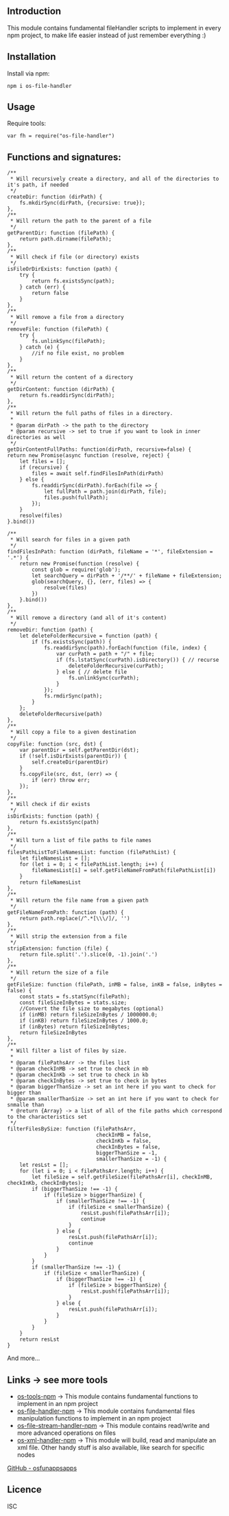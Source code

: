 Introduction
------------

This module contains fundamental fileHandler scripts to implement in every npm project, to make life
easier instead of just remember everything :)

## Installation
Install via npm:
    
    npm i os-file-handler


## Usage       
Require tools:
        
    var fh = require("os-file-handler")

## Functions and signatures:

    /**
     * Will recursively create a directory, and all of the directories to it's path, if needed
     */
    createDir: function (dirPath) {
        fs.mkdirSync(dirPath, {recursive: true});
    }, 
    /**
     * Will return the path to the parent of a file
     */
    getParentDir: function (filePath) {
        return path.dirname(filePath);
    }, 
    /**
     * Will check if file (or directory) exists
     */
    isFileOrDirExists: function (path) {
        try {
            return fs.existsSync(path);
        } catch (err) {
            return false
        }
    }, 
    /**
     * Will remove a file from a directory
     */
    removeFile: function (filePath) {
        try {
            fs.unlinkSync(filePath);
        } catch (e) {
            //if no file exist, no problem
        }
    }, 
    /**
     * Will return the content of a directory
     */
    getDirContent: function (dirPath) {
        return fs.readdirSync(dirPath);
    }, 
    /**
     * Will return the full paths of files in a directory.
     *
     * @param dirPath -> the path to the directory
     * @param recursive -> set to true if you want to look in inner directories as well
     */
    getDirContentFullPaths: function(dirPath, recursive=false) {
    return new Promise(async function (resolve, reject) {
        let files = [];
        if (recursive) {
            files = await self.findFilesInPath(dirPath)
        } else {
            fs.readdirSync(dirPath).forEach(file => {
                let fullPath = path.join(dirPath, file);
                files.push(fullPath);
            });
        }
        resolve(files)
    }.bind())
  
    /**
     * Will search for files in a given path
     */
    findFilesInPath: function (dirPath, fileName = '*', fileExtension = '.*') {
        return new Promise(function (resolve) { 
            const glob = require('glob');
            let searchQuery = dirPath + '/**/' + fileName + fileExtension;
            glob(searchQuery, {}, (err, files) => {
                resolve(files)
            })
        }.bind())
    }, 
    /**
     * Will remove a directory (and all of it's content)
     */
    removeDir: function (path) {
        let deleteFolderRecursive = function (path) {
            if (fs.existsSync(path)) {
                fs.readdirSync(path).forEach(function (file, index) {
                    var curPath = path + "/" + file;
                    if (fs.lstatSync(curPath).isDirectory()) { // recurse
                        deleteFolderRecursive(curPath);
                    } else { // delete file
                        fs.unlinkSync(curPath);
                    }
                });
                fs.rmdirSync(path);
            }
        };
        deleteFolderRecursive(path)
    }, 
    /**
     * Will copy a file to a given destination
     */
    copyFile: function (src, dst) {
        var parentDir = self.getParentDir(dst);
        if (!self.isDirExists(parentDir)) {
            self.createDir(parentDir)
        }
        fs.copyFile(src, dst, (err) => {
            if (err) throw err;
        });
    }, 
    /**
     * Will check if dir exists
     */
    isDirExists: function (path) {
        return fs.existsSync(path)
    }, 
    /**
     * Will turn a list of file paths to file names
     */
    filesPathListToFileNamesList: function (filePathList) {
        let fileNamesList = [];
        for (let i = 0; i < filePathList.length; i++) {
            fileNamesList[i] = self.getFileNameFromPath(filePathList[i])
        }
        return fileNamesList
    }, 
    /**
     * Will return the file name from a given path
     */
    getFileNameFromPath: function (path) {
        return path.replace(/^.*[\\\/]/, '')
    }, 
    /**
     * Will strip the extension from a file
     */
    stripExtension: function (file) {
        return file.split('.').slice(0, -1).join('.')
    }, 
    /**
     * Will return the size of a file
     */
    getFileSize: function (filePath, inMB = false, inKB = false, inBytes = false) {
        const stats = fs.statSync(filePath);
        const fileSizeInBytes = stats.size;
        //Convert the file size to megabytes (optional)
        if (inMB) return fileSizeInBytes / 1000000.0;
        if (inKB) return fileSizeInBytes / 1000.0;
        if (inBytes) return fileSizeInBytes;
        return fileSizeInBytes
    }, 
    /**
     * Will filter a list of files by size.
     *
     * @param filePathsArr -> the files list
     * @param checkInMB -> set true to check in mb
     * @param checkInKb -> set true to check in kb
     * @param checkInBytes -> set true to check in bytes
     * @param biggerThanSize -> set an int here if you want to check for bigger than
     * @param smallerThanSize -> set an int here if you want to check for snmalle than
     * @return {Array} -> a list of all of the file paths which correspond to the characteristics set
     */
    filterFilesBySize: function (filePathsArr,
                                 checkInMB = false,
                                 checkInKb = false,
                                 checkInBytes = false,
                                 biggerThanSize = -1,
                                 smallerThanSize = -1) { 
        let resLst = [];
        for (let i = 0; i < filePathsArr.length; i++) {
            let fileSize = self.getFileSize(filePathsArr[i], checkInMB, checkInKb, checkInBytes); 
            if (biggerThanSize !== -1) {
                if (fileSize > biggerThanSize) {
                    if (smallerThanSize !== -1) {
                        if (fileSize < smallerThanSize) {
                            resLst.push(filePathsArr[i]);
                            continue
                        }
                    } else {
                        resLst.push(filePathsArr[i]);
                        continue
                    }
                }
            } 
            if (smallerThanSize !== -1) {
                if (fileSize < smallerThanSize) {
                    if (biggerThanSize !== -1) {
                        if (fileSize > biggerThanSize) {
                            resLst.push(filePathsArr[i]); 
                        }
                    } else {
                        resLst.push(filePathsArr[i]); 
                    }
                }
            } 
        }
        return resLst
    }
And more...


## Links -> see more tools
* [os-tools-npm](https://github.com/osfunapps/os-tools-npm) -> This module contains fundamental functions to implement in an npm project
* [os-file-handler-npm](https://github.com/osfunapps/os-file-handler-npm) -> This module contains fundamental files manipulation functions to implement in an npm project
* [os-file-stream-handler-npm](https://github.com/osfunapps/os-file-stream-handler-npm) -> This module contains read/write and more advanced operations on files
* [os-xml-handler-npm](https://github.com/osfunapps/os-xml-handler-npm) -> This module will build, read and manipulate an xml file. Other handy stuff is also available, like search for specific nodes

[GitHub - osfunappsapps](https://github.com/osfunapps)



## Licence
ISC